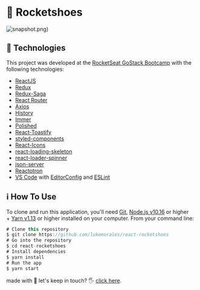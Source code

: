# 👟 Rocketshoes

![snapshot.png]('./src/assets/img/snapshot.png'))

## 🚀 **Technologies**

This project was developed at the [RocketSeat GoStack Bootcamp](https://rocketseat.com.br/bootcamp) with the following technologies:

- [ReactJS](https://reactjs.org/)
- [Redux](https://redux.js.org/)
- [Redux-Saga](https://redux-saga.js.org/)
- [React Router](https://github.com/ReactTraining/react-router)
- [Axios](https://github.com/axios/axios)
- [History](https://www.npmjs.com/package/history)
- [Immer](https://github.com/immerjs/immer)
- [Polished](https://polished.js.org/)
- [React-Toastify](https://fkhadra.github.io/react-toastify/)
- [styled-components](https://www.styled-components.com/)
- [React-Icons](https://react-icons.netlify.com/)
- [react-loading-skeleton](https://github.com/dvtng/react-loading-skeleton)
- [react-loader-spinner](https://github.com/mhnpd/react-loader-spinner)
- [json-server](https://github.com/typicode/json-server)
- [Reactotron](https://infinite.red/reactotron)
- [VS Code](https://code.visualstudio.com/) with [EditorConfig](https://marketplace.visualstudio.com/items?itemName=EditorConfig.EditorConfig) and [ESLint](https://marketplace.visualstudio.com/items?itemName=dbaeumer.vscode-eslint)

## ℹ️ **How To Use**

To clone and run this application, you'll need [Git](https://git-scm.com/), [Node.js v10.16](https://nodejs.org/) or higher + [Yarn v1.13](https://yarnpkg.com/) or higher installed on your computer. From your command line:

```jsx
# Clone this repository
$ git clone https://github.com/lukemorales/react-rocketshoes
# Go into the repository
$ cd react-rocketshoes
# Install dependencies
$ yarn install
# Run the app
$ yarn start
```

made with 💜 let's keep in touch? 🖐 [click here](https://www.linkedin.com/in/hedenica/).